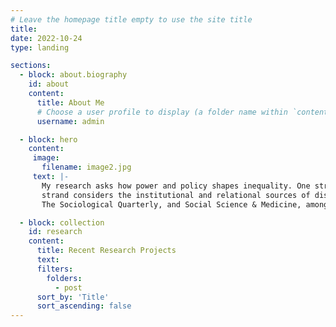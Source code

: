 ```yaml
---
# Leave the homepage title empty to use the site title
title:
date: 2022-10-24
type: landing

sections:
  - block: about.biography
    id: about
    content:
      title: About Me
      # Choose a user profile to display (a folder name within `content/authors/`)
      username: admin

  - block: hero
    content:
     image:
       filename: image2.jpg
     text: |-
       My research asks how power and policy shapes inequality. One strand of research focuses on labor market inequality and the returns to worker power. Another   
       strand considers the institutional and relational sources of disparities in financial markets. My published work has appeared in Rural Sociology,
       The Sociological Quarterly, and Social Science & Medicine, among other outlets.

  - block: collection
    id: research
    content:
      title: Recent Research Projects
      text:
      filters:
        folders:
          - post
      sort_by: 'Title'
      sort_ascending: false
---
```

